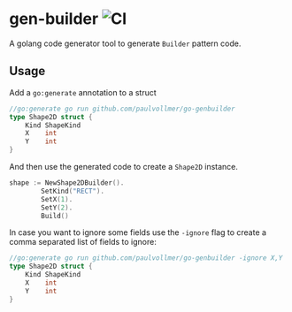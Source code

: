 # gen-builder ![CI](https://github.com/paulvollmer/go-genbuilder/actions/workflows/ci.yml/badge.svg)

A golang code generator tool to generate `Builder` pattern code.

## Usage

Add a `go:generate` annotation to a struct

```go
//go:generate go run github.com/paulvollmer/go-genbuilder
type Shape2D struct {
	Kind ShapeKind
	X    int
	Y    int
}
```

And then use the generated code to create a `Shape2D` instance.

```go
shape := NewShape2DBuilder().
		SetKind("RECT").
		SetX(1).
		SetY(2).
		Build()
```
In case you want to ignore some fields use the `-ignore` flag to create a comma separated list of fields to ignore:

```go
//go:generate go run github.com/paulvollmer/go-genbuilder -ignore X,Y
type Shape2D struct {
	Kind ShapeKind
	X    int
	Y    int
}
```
